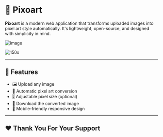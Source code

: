# 🎨 Pixoart

**Pixoart** is a modern web application that transforms uploaded images into pixel art style automatically. It's lightweight, open-source, and designed with simplicity in mind.

![image](https://github.com/user-attachments/assets/a552d309-f8fc-4428-b141-6eef58a4ad60)

![150x](https://github.com/user-attachments/assets/259b6439-855d-47e7-b0ba-5b44e5728731)


---

## 🚀 Features

- 🖼️ Upload any image
- 🔄 Automatic pixel art conversion
- 🎚️ Adjustable pixel size (optional)
- 💾 Download the converted image
- 📱 Mobile-friendly responsive design

---
## ❤️ Thank You For Your Support

